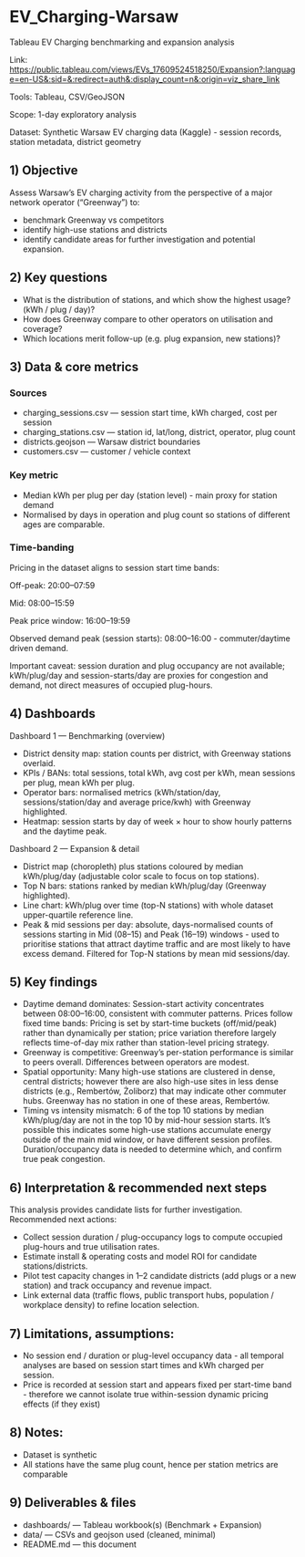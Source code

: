# EV_Charging-Warsaw
Tableau EV Charging benchmarking and expansion analysis

Link: https://public.tableau.com/views/EVs_17609524518250/Expansion?:language=en-US&:sid=&:redirect=auth&:display_count=n&:origin=viz_share_link

Tools: Tableau, CSV/GeoJSON

Scope: 1-day exploratory analysis 

Dataset: Synthetic Warsaw EV charging data (Kaggle) - session records, station metadata, district geometry

## 1) Objective

Assess Warsaw’s EV charging activity from the perspective of a major network operator (“Greenway”) to:
 - benchmark Greenway vs competitors
 - identify high-use stations and districts
 - identify candidate areas for further investigation and potential expansion.

## 2) Key questions

 - What is the distribution of stations, and which show the highest usage? (kWh / plug / day)?
 - How does Greenway compare to other operators on utilisation and coverage?
 - Which locations merit follow-up (e.g. plug expansion, new stations)?

## 3) Data & core metrics

### Sources
 - charging_sessions.csv — session start time, kWh charged, cost per session
 - charging_stations.csv — station id, lat/long, district, operator, plug count
 - districts.geojson — Warsaw district boundaries
 - customers.csv — customer / vehicle context

### Key metric
 - Median kWh per plug per day (station level) - main proxy for station demand
 - Normalised by days in operation and plug count so stations of different ages are comparable.

### Time-banding

Pricing in the dataset aligns to session start time bands:

Off-peak: 20:00–07:59

Mid: 08:00–15:59

Peak price window: 16:00–19:59

Observed demand peak (session starts): 08:00–16:00 - commuter/daytime driven demand.

Important caveat: session duration and plug occupancy are not available; kWh/plug/day and session-starts/day are proxies for congestion and demand, not direct measures of occupied plug-hours.

## 4) Dashboards 

Dashboard 1 — Benchmarking (overview)
 - District density map: station counts per district, with Greenway stations overlaid.
 - KPIs / BANs: total sessions, total kWh, avg cost per kWh, mean sessions per plug, mean kWh per plug.
 - Operator bars: normalised metrics (kWh/station/day, sessions/station/day and average price/kwh) with Greenway highlighted.
 - Heatmap: session starts by day of week × hour to show hourly patterns and the daytime peak.

Dashboard 2 — Expansion & detail
 - District map (choropleth) plus stations coloured by median kWh/plug/day (adjustable color scale to focus on top stations).
 - Top N bars: stations ranked by median kWh/plug/day (Greenway highlighted).
 - Line chart: kWh/plug over time (top-N stations) with whole dataset upper-quartile reference line.
 - Peak & mid sessions per day: absolute, days-normalised counts of sessions starting in Mid (08–15) and Peak (16–19) windows - used to prioritise stations that attract daytime traffic and are most likely to have excess demand. Filtered for Top-N stations by mean mid sessions/day. 

## 5) Key findings
 - Daytime demand dominates: Session-start activity concentrates between 08:00–16:00, consistent with commuter patterns.
   Prices follow fixed time bands: Pricing is set by start-time buckets (off/mid/peak) rather than dynamically per station; price variation therefore largely reflects time-of-day mix rather than station-level pricing strategy.
 - Greenway is competitive: Greenway’s per-station performance is similar to peers overall. Differences between operators are modest.
 - Spatial opportunity: Many high-use stations are clustered in dense, central districts; however there are also high-use sites in less dense districts (e.g., Rembertów, Żoliborz) that may indicate other commuter hubs. Greenway has no station in one of these areas, Rembertów.
 - Timing vs intensity mismatch: 6 of the top 10 stations by median kWh/plug/day are not in the top 10 by mid-hour session starts. It’s possible this indicates some high-use stations accumulate energy outside of the main mid window, or have different session profiles. Duration/occupancy data is needed to determine which, and confirm true peak congestion. 

## 6) Interpretation & recommended next steps

This analysis provides candidate lists for further investigation. Recommended next actions:
 - Collect session duration / plug-occupancy logs to compute occupied plug-hours and true utilisation rates.
 - Estimate install & operating costs and model ROI for candidate stations/districts.
 - Pilot test capacity changes in 1–2 candidate districts (add plugs or a new station) and track occupancy and revenue impact.
 - Link external data (traffic flows, public transport hubs, population / workplace density) to refine location selection.

## 7) Limitations, assumptions:
 - No session end / duration or plug-level occupancy data - all temporal analyses are based on session start times and kWh charged per session.
 - Price is recorded at session start and appears fixed per start-time band - therefore we cannot isolate true within-session dynamic pricing effects (if they exist)

## 8) Notes:
 - Dataset is synthetic
 - All stations have the same plug count, hence per station metrics are comparable

## 9) Deliverables & files
- dashboards/ — Tableau workbook(s) (Benchmark + Expansion)
- data/ — CSVs and geojson used (cleaned, minimal)
- README.md — this document

